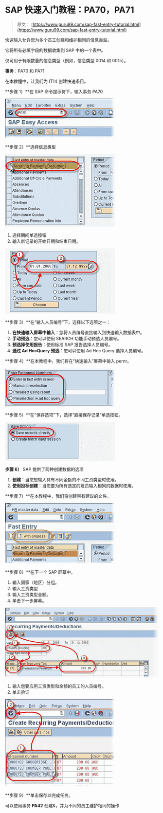 # SAP 快速入门教程：PA70，PA71

> 原文： [https://www.guru99.com/sap-fast-entry-tutorial.html](https://www.guru99.com/sap-fast-entry-tutorial.html)

快速输入允许您为多个员工创建和维护相同的信息类型。

它将所有必填字段的数据收集到 SAP 中的一个表中。

仅可用于有限数量的信息类型（例如，信息类型 0014 和 0015）。

**事务**：PA70 和 PA71

在本教程中，让我们为 IT14 创建快速条目。

**步骤 1）**在 SAP 命令提示符下，输入事务 PA70

![SAP Fast Entry Tutorial: PA70, PA71](img/c552031c24a7c965cd3015e8d35a5cbf.png "sap-fast-entry")

**步骤 2）**选择信息类型

![SAP Fast Entry Tutorial: PA70, PA71](img/87d9885003fb877ee6ee28ebdff72af9.png "sap-fast-entry")

1.  选择期间单选按钮
2.  输入新记录的开始日期和结束日期。

![SAP Fast Entry Tutorial: PA70, PA71](img/95f17262f1b73fef81c4648f56695cac.png "sap-fast-entry")

**步骤 3）**在“输入人员编号”下，选择以下选项之一：

1.  **在快速输入屏幕中输入**：您将人员编号直接输入到快速输入数据表中。
2.  **手动预选**：您可以使用 SEARCH 功能手动预选人员编号。
3.  **预选择使用报告**：使用标准 SAP 报告选择人员编号。
4.  **通过 Ad HocQuery 预选**：您可以使用 Ad Hoc Query 选择人员编号。

**步骤 4）**在本教程中，我们将在“快速输入”屏幕中输入 pernr。

![SAP Fast Entry Tutorial: PA70, PA71](img/4bf7c8ec68c1b2ca282b31cc06f75a18.png "sap-fast-entry")

**步骤 5）**在“保存选项”下，选择“直接保存记录”单选按钮。

![SAP Fast Entry Tutorial: PA70, PA71](img/894344feff3ecb21eaa137f46b047b11.png "sap-fast-entry")

**步骤 6）** SAP 提供了两种创建数据的选项

1.  **创建**：当您想输入具有不同金额的不同工资类型时使用。
2.  **使用投标创建**：当您要为所有选定的雇员输入相同的数据时使用。

**步骤 7）**在本教程中，我们将创建带有建议的文件。

![SAP Fast Entry Tutorial: PA70, PA71](img/dc0c04e60964887eadba83523d558354.png "sap-fast-entry")

**步骤 8）**在下一个 SAP 屏幕中，

1.  输入国家（地区）分组。
2.  输入工资类型
3.  输入工资类型金额。
4.  单击下一步屏幕。

![SAP Fast Entry Tutorial: PA70, PA71](img/90772bb0aa466318f5e5940d4f034a64.png "sap-fast-entry")

1.  输入您要应用工资类型和金额的员工的人员​​编号。
2.  单击验证

![SAP Fast Entry Tutorial: PA70, PA71](img/02e7bb1d2f0419df236df6ad69afd337.png "sap-fast-entry")

**步骤 9）**单击保存以完成任务。

可以使用事务 **PA42** 创建&，并为不同的员工维护相同的操作